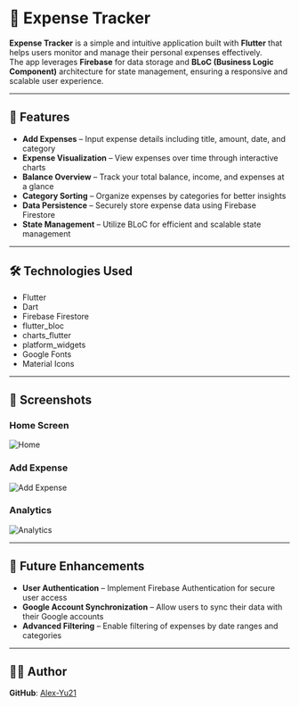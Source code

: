 # 💸 Expense Tracker

**Expense Tracker** is a simple and intuitive application built with **Flutter** that helps users monitor and manage their personal expenses effectively.  
The app leverages **Firebase** for data storage and **BLoC (Business Logic Component)** architecture for state management, ensuring a responsive and scalable user experience.

---

## 🚀 Features

- **Add Expenses** – Input expense details including title, amount, date, and category  
- **Expense Visualization** – View expenses over time through interactive charts  
- **Balance Overview** – Track your total balance, income, and expenses at a glance  
- **Category Sorting** – Organize expenses by categories for better insights  
- **Data Persistence** – Securely store expense data using Firebase Firestore  
- **State Management** – Utilize BLoC for efficient and scalable state management  

---

## 🛠️ Technologies Used

- Flutter  
- Dart  
- Firebase Firestore  
- flutter_bloc  
- charts_flutter  
- platform_widgets  
- Google Fonts  
- Material Icons  

---

## 📱 Screenshots

### Home Screen  
![Home](https://github.com/user-attachments/assets/58ef1f07-9153-4992-8058-5589889078a9)

### Add Expense  
![Add Expense](https://github.com/user-attachments/assets/01b3cb16-366c-421d-b7ea-93e2f7bfe891)

### Analytics  
![Analytics](https://github.com/user-attachments/assets/cf6fd215-fa83-49f7-8f8d-3bb2c87383a7)

---

## 📌 Future Enhancements

- **User Authentication** – Implement Firebase Authentication for secure user access  
- **Google Account Synchronization** – Allow users to sync their data with their Google accounts  
- **Advanced Filtering** – Enable filtering of expenses by date ranges and categories  

---

## 👩‍💻 Author
**GitHub**: [Alex-Yu21](https://github.com/Alex-Yu21)
